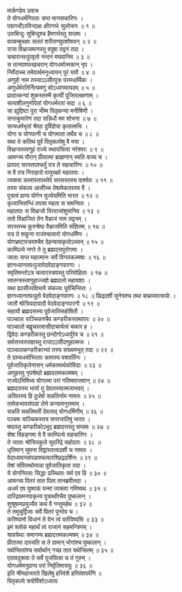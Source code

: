 मार्कण्डेय उवाच  
ते योगधर्मनिरताः सप्त मानसचारिणः ।  
पद्मगर्भोऽरविन्दाक्षः क्षीरगर्भः सुलोचनः ॥ १ ॥  
उरुबिन्दुः सुबिन्दुश्च हैमगर्भस्तु सप्तमः ।  
वाय्वम्बुभक्षाः सततं शरीराण्युपशोषयन् ॥ २ ॥  
राजा विभ्राजमानस्तु वपुषा तद्वनं तदा ।  
चचारान्तःपुरवृतो नन्दनं मघवानिव ॥ ३ ॥  
स तानपश्यत्खचरान् योगधर्मात्मकान् नृप ।  
निर्वेदाच्च तमेवार्थमनुध्यायन् पुरं ययौ ॥ ४ ॥  
अणुहो नाम तस्याऽऽसीत्पुत्रः परमधार्मिकः ।  
अणुर्धर्मरतिर्नित्यमणुं सोऽध्यगमत्पदम् ॥ ५ ॥  
प्रादात्कन्यां शुकस्तस्मै कृत्वीं पूजितलक्षणाम् ।  
सत्यशीलगुणोपेतां योगधर्मरतां सदा ॥ ६ ॥  
सा ह्युद्दिष्टा पुरा भीष्म पितृकन्या मनीषिणी ।  
सनत्कुमारेण तदा सन्निधौ मम शोभना ॥ ७ ॥  
सत्यधर्मभृतां श्रेष्ठा दुर्विज्ञेया कृतात्मभिः ।  
योगा च योगपत्नी च योगमाता तथैव च ॥ ८ ॥  
यथा ते कतिथं पूर्वं पितृकल्पेषु वै मया ।  
विभ्राजस्त्वणुहं राज्ये स्थापयित्वा नरेश्वरः ॥ ९ ॥  
आमन्त्र्य पौरान् प्रीतात्मा ब्राह्मणान् स्वति वाच्य च ।  
प्रायात् सरस्तपश्चर्तुं यत्र ते सहचारिणः ॥ १० ॥  
स वै तत्र निराहारो वायुभक्षो महातपाः ।  
त्यक्त्वा कामांस्तपस्तेपे सरसस्तस्य पार्श्वतः ॥ ११ ॥  
तस्य संकल्प आसीच्च तेषामेकतरस्य वै ।  
पुत्रत्वं प्राप्य योगेन युज्येयमिति भारत ॥ १२ ॥  
कृत्वाभिसन्धिं तपसा महता स समन्वितः ।  
महातपाः स विभ्राजो विरराजांशुमानिव ॥ १३ ॥  
ततो विभ्राजितं तेन वैभ्राजं नाम तद्वनम् ।  
सरस्तच्च कुरुश्रेष्ठ वैभ्राजमिति संज्ञितम् ॥ १४ ॥  
यत्र ते शकुना राजंश्चत्वारो योगधर्मिणः ।  
योगभ्रष्टास्त्रयश्चैव देहन्यासकृतोऽभवन् ॥ १५ ॥  
काम्पिल्ये नगरे ते तु ब्रह्मदत्तपुरोगमाः ।  
जाताः सप्त महात्मानः सर्वे विगतकल्मषाः ॥ १६ ॥  
ज्ञानध्यानतपःपुजावेदवेदाङ्गपारगाः ।  
स्मृतिमन्तोऽत्र चत्वारस्त्रयस्तु परिमोहिताः ॥ १७ ॥  
स्वतन्त्रस्त्वणुहाज्जज्ञे ब्रह्मदत्तो महायशाः ।  
यथा ह्यासीत्पक्षिभावे संकल्पः पूर्वचिन्तितः ।  
ज्ञानध्यानतपःपूतो वेदवेदाङ्गपारगः ॥ १८ ॥
छिद्रदर्शी सुनेत्रश्च तथा बाभ्रव्यवत्सयोः ।  
जातौ श्रोत्रियदायादौ वेदवेदाङ्गपारगौ ॥ १९ ॥  
सहायौ ब्रह्मदत्तस्य पूर्वजातिसहोषितौ ।  
पाञ्चालः पाञ्चिकश्चैव कण्डरीकस्तथापरः ॥ २० ॥  
पाञ्चालो बह्वृचस्त्वासीदाचार्यत्वं चकार ह ।  
द्विवेदः कण्डरीकस्तु छन्दोगोऽध्वर्युरेव च ॥ २१ ॥  
सर्वसत्त्वरुतज्ञस्तु राजाऽऽसीदणुहात्मजः ।  
पाञ्चालकण्डरीकाभ्यां तस्य सख्यमभूत् तदा ॥ २२ ॥  
ते ग्राम्यधर्माभिरताः कामस्य वशवर्तिनः ।  
पूर्वजातिकृतेनासन् धर्मकामार्थकोविदाः ॥ २३ ॥  
अणुहस्तु नृपश्रेष्ठो ब्रह्मदत्तमकल्मषम् ।  
राज्येऽभिषिच्य योगात्मा परां गतिमवाप्तवान् ॥ २४ ॥  
ब्रह्मदत्तस्य भार्या तु देवलस्यात्मजाभवत् ।  
असितस्य हि दुर्धर्षा सन्नतिर्नाम नामतः ॥ २५ ॥  
तामेकभावसंपन्नां लेभे कन्यामनुत्तमाम् ।  
सन्नतिं सन्नतिमतीं देवलाद् योगधर्मिणीम् ॥ २६ ॥  
पञ्चमः पाञ्चिकस्तत्र सप्तजातिषु भारत ।  
षष्ठस्तु कण्डरीकोऽभूद् ब्रह्मदत्तस्तु सप्तमः ॥ २७ ॥  
शेषा विहङ्गमा ये वै काम्पिल्ये सहचारिणः ।  
ते जाताः श्रोत्रियकुले सुदरिद्रे सहोदराः ॥ २८ ॥  
धृतिमान् सुमना विद्वांस्तत्त्वदर्शी च नामतः ।  
वेदाध्ययनसंपन्नाश्चत्वारश्छिद्रदर्शिनः ॥ २९ ॥  
तेषां संवित्तथोत्पन्ना पूर्वजातिकृता तदा ।  
ये योगनिरताः सिद्धाः प्रस्थिताः सर्व एव हि ॥ ३० ॥  
आमन्त्र्य पितरं तात पिता तानब्रवीत्तदा ।  
अधर्म एष युष्माकं यन्मां त्यक्त्वा गमिष्यथ ॥ ३१ ॥  
दारिद्र्यमनपाकृत्य पुत्रार्थांश्चैव पुष्कलान् ।  
शुश्रूषामप्रयुज्यैव कथं वै गन्तुमर्हथ ॥ ३२ ॥  
ते तमूचुर्द्विजाः सर्वे पितरं पुनरेव च ।  
करिष्यामो विधानं ते येन त्वं वर्तयिष्यसि ॥ ३३ ॥  
इमं श्लोकं महार्थं त्वं राजानं सहमन्त्रिणम् ।  
श्रावयेथाः समागम्य ब्रह्मदत्तमकल्मषम् ॥ ३४ ॥  
प्रीतात्मा दास्यति स ते ग्रामान् भोगांश्च पुष्कलान् ।  
यथेप्सितांश्च सर्वार्थान् गच्छ तात यथेप्सितम् ॥ ३५ ॥  
एतावदुक्त्वा ते सर्वे पूजयित्वा च तं गुरुम् ।  
योगधर्ममनुप्राप्य परां निर्वृतिमाययुः ॥ ३६ ॥  
इति श्रीमहाभारते खिलेषु हरिवंशे हरिवंशपर्वणि ॥  
पितृकल्पे त्रयोविंशोऽध्यायः
